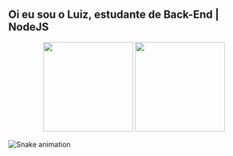 ## Oi eu sou o Luiz, estudante de Back-End | NodeJS
  <div align="center">
  <img height="180em" src="https://github-readme-stats.vercel.app/api?username=luizsdev&show_icons=true&theme=dracula&include_all_commits=true&count_private=true"/>
  <img height="180em" src="https://github-readme-stats.vercel.app/api/top-langs/?username=luizsdev&layout=compact&langs_count=7&theme=dracula"/>
  </div>


  ![Snake animation](https://github.com/luizsdev/luizsdev/blob/output/github-contribution-grid-snake.svg)
  
